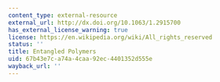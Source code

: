 ```yaml
---
content_type: external-resource
external_url: http://dx.doi.org/10.1063/1.2915700
has_external_license_warning: true
license: https://en.wikipedia.org/wiki/All_rights_reserved
status: ''
title: Entangled Polymers
uid: 67b43e7c-a74a-4caa-92ec-4401352d555e
wayback_url: ''
---
```

